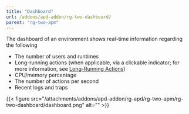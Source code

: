 ```yaml
---
title: "Dashboard"
url: /addons/apd-addon/rg-two-dashboard/
parent: "rg-two-apm"
---
```


The dashboard of an environment shows real-time information regarding the following

* The number of users and runtimes
* Long-running actions (when applicable, via a clickable indicator; for more information, see [Long-Running Actions](/addons/apd-addon/rg-two-long-running-actions/))
* CPU/memory percentage
* The number of actions per second
* Recent logs and traps

 {{< figure src="/attachments/addons/apd-addon/rg-apd/rg-two-apm/rg-two-dashboard/dashboard.png" alt="" >}}
